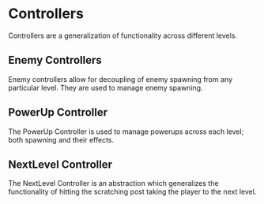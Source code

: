 # Controllers
Controllers are a generalization of functionality across different levels.

## Enemy Controllers
Enemy controllers allow for decoupling of enemy spawning from any particular level. They are used to manage enemy spawning.

## PowerUp Controller
The PowerUp Controller is used to manage powerups across each level; both spawning and their effects.

## NextLevel Controller
The NextLevel Controller is an abstraction which generalizes the functionality of hitting the scratching post taking the player to the next level.